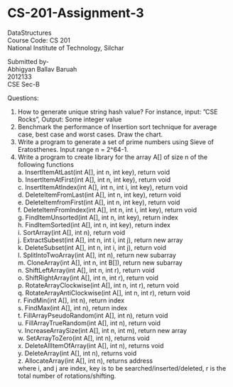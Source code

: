 # CS-201-Assignment-3


DataStructures<br>
Course Code: CS 201<br>
National Institute of Technology, Silchar


Submitted by-<br>
Abhigyan Ballav Baruah<br>
2012133<br>
CSE Sec-B<br>

Questions:<br>

 1. How to generate unique string hash value? For instance, input: ”CSE Rocks”, Output: Some integer value<br>
 2. Benchmark the performance of Insertion sort technique for average case, best case and worst cases. Draw the chart.<br>
 3. Write a program to generate a set of prime numbers using Sieve of Eratosthenes. Input range n = 2^64-1.<br>
 4. Write a program to create library for the array A[] of size n of the following functions<br>
        a. InsertItemAtLast(int A[], int n, int key), return void<br>
        b. InsertItemAtFirst(int A[], int n, int key), return void<br>
        c. InsertItemAtIndex(int A[], int n, int i, int key), return void<br>
        d. DeleteItemFromLast(int A[], int n, int key), return void<br>
        e. DeleteItemfromFirst(int A[], int n, int key), return void<br>
        f. DeleteItemFromIndex(int A[], int n, int i, int key), return void<br>
        g. FindItemUnsorted(int A[], int n, int key), return index<br>
        h. FindItemSorted(int A[], int n, int key), return index<br>
        i. SortArray(int A[], int n), return void<br>
        j. ExtractSubest(int A[], int n, int i, int j), return new array<br>
        k. DeleteSubset(int A[], int n, int i, int j), return void<br>
        l. SplitIntoTwoArray(int A[], int n), return new subarray<br>
        m. CloneArray(int A[], int n, int B[]), return new subarray<br>
        n. ShiftLeftArray(int A[], int n, int r), return void<br>
        o. ShiftRightArray(int A[], int n, int r), return void<br>
        p. RotateArrayClockwise(int A[], int n, int r), return void<br>
        q. RotateArrayAntiClockwise(int A[], int n, int r), return void<br>
        r. FindMin(int A[], int n), return index<br>
        s. FindMax(int A[], int n), return index<br>
        t. FillArrayPseudoRandom(int A[], int n), return void<br>
        u. FillArrayTrueRandom(int A[], int n), return void<br>
        v. IncreaseArraySize(int A[], int n, int m), return new array<br>
        w. SetArrayToZero(int A[], int n), returns void<br>
        x. DeleteAllItemOfArray(int A[], int n), returns void<br>
        y. DeleteArray(int A[], int n), returns void<br>
        z. AllocateArray(int A[], int n), returns address<br>
   where i, and j are index, key is to be searched/inserted/deleted, r is the total number of rotations/shifting.
